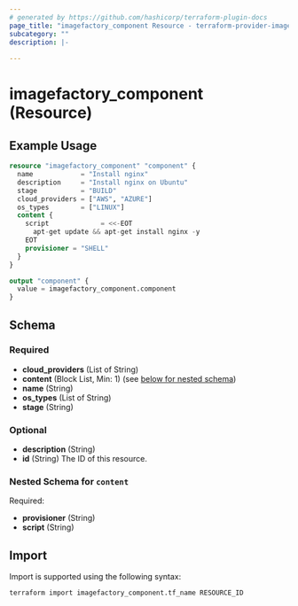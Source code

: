 ```yaml
---
# generated by https://github.com/hashicorp/terraform-plugin-docs
page_title: "imagefactory_component Resource - terraform-provider-imagefactory"
subcategory: ""
description: |-
  
---
```


# imagefactory_component (Resource)



## Example Usage

```terraform
resource "imagefactory_component" "component" {
  name            = "Install nginx"
  description     = "Install nginx on Ubuntu"
  stage           = "BUILD"
  cloud_providers = ["AWS", "AZURE"]
  os_types        = ["LINUX"]
  content {
    script             = <<-EOT
      apt-get update && apt-get install nginx -y
    EOT
    provisioner = "SHELL"
  }
}

output "component" {
  value = imagefactory_component.component
}
```

<!-- schema generated by tfplugindocs -->
## Schema

### Required

- **cloud_providers** (List of String)
- **content** (Block List, Min: 1) (see [below for nested schema](#nestedblock--content))
- **name** (String)
- **os_types** (List of String)
- **stage** (String)

### Optional

- **description** (String)
- **id** (String) The ID of this resource.

<a id="nestedblock--content"></a>
### Nested Schema for `content`

Required:

- **provisioner** (String)
- **script** (String)

## Import

Import is supported using the following syntax:

```shell
terraform import imagefactory_component.tf_name RESOURCE_ID
```

